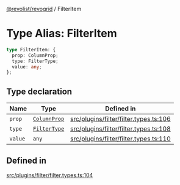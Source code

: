 [@revolist/revogrid](README.md) / FilterItem

# Type Alias: FilterItem

```ts
type FilterItem: {
  prop: ColumnProp;
  type: FilterType;
  value: any;
};
```

## Type declaration

| Name | Type | Defined in |
| ------ | ------ | ------ |
| `prop` | [`ColumnProp`](TypeAlias.ColumnProp.md) | [src/plugins/filter/filter.types.ts:106](https://github.com/revolist/revogrid/blob/3cf03d1039e53d8581c1791130c13324e129dd40/src/plugins/filter/filter.types.ts#L106) |
| `type` | [`FilterType`](TypeAlias.FilterType.md) | [src/plugins/filter/filter.types.ts:108](https://github.com/revolist/revogrid/blob/3cf03d1039e53d8581c1791130c13324e129dd40/src/plugins/filter/filter.types.ts#L108) |
| `value` | `any` | [src/plugins/filter/filter.types.ts:110](https://github.com/revolist/revogrid/blob/3cf03d1039e53d8581c1791130c13324e129dd40/src/plugins/filter/filter.types.ts#L110) |

## Defined in

[src/plugins/filter/filter.types.ts:104](https://github.com/revolist/revogrid/blob/3cf03d1039e53d8581c1791130c13324e129dd40/src/plugins/filter/filter.types.ts#L104)
